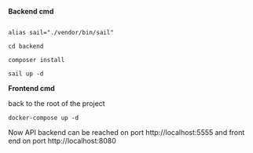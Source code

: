**Backend cmd**

```

alias sail="./vendor/bin/sail"

cd backend

composer install

sail up -d

```

  
**Frontend cmd**

back to the root of the project 

    docker-compose up -d

  

Now API backend can be reached on port http://localhost:5555 and front end on port http://localhost:8080